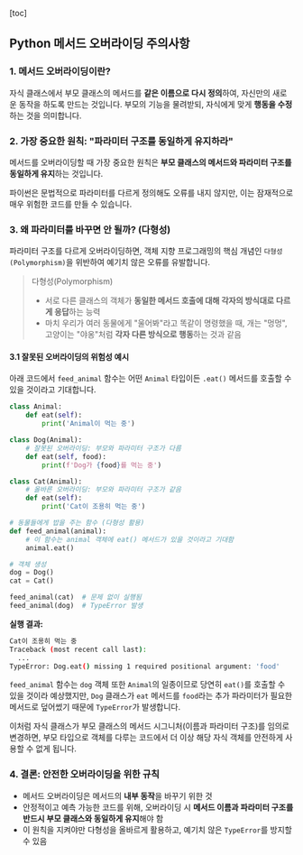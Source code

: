 [toc]

## **Python 메서드 오버라이딩 주의사항**

### **1. 메서드 오버라이딩이란?**

자식 클래스에서 부모 클래스의 메서드를 **같은 이름으로 다시 정의**하여, 자신만의 새로운 동작을 하도록 만드는 것입니다. 부모의 기능을 물려받되, 자식에게 맞게 **행동을 수정**하는 것을 의미합니다.



### **2. 가장 중요한 원칙: "파라미터 구조를 동일하게 유지하라"**

메서드를 오버라이딩할 때 가장 중요한 원칙은 **부모 클래스의 메서드와 파라미터 구조를 동일하게 유지**하는 것입니다.

파이썬은 문법적으로 파라미터를 다르게 정의해도 오류를 내지 않지만, 이는 잠재적으로 매우 위험한 코드를 만들 수 있습니다.



### **3. 왜 파라미터를 바꾸면 안 될까? (다형성)**

파라미터 구조를 다르게 오버라이딩하면, 객체 지향 프로그래밍의 핵심 개념인 `다형성(Polymorphism)`을 위반하여 예기치 않은 오류를 유발합니다.

> 다형성(Polymorphism)
>
> - 서로 다른 클래스의 객체가 **동일한 메서드 호출에 대해 각자의 방식대로 다르게 응답**하는 능력
> - 마치 우리가 여러 동물에게 "울어봐"라고 똑같이 명령했을 때, 개는 "멍멍", 고양이는 "야옹"처럼 **각자 다른 방식으로 행동**하는 것과 같음

#### **3.1 잘못된 오버라이딩의 위험성 예시**

아래 코드에서 `feed_animal` 함수는 어떤 `Animal` 타입이든 `.eat()` 메서드를 호출할 수 있을 것이라고 기대합니다.

```python
class Animal:
    def eat(self):
        print('Animal이 먹는 중')

class Dog(Animal):
    # 잘못된 오버라이딩: 부모와 파라미터 구조가 다름
    def eat(self, food):
        print(f'Dog가 {food}를 먹는 중')

class Cat(Animal):
    # 올바른 오버라이딩: 부모와 파라미터 구조가 같음
    def eat(self):
        print('Cat이 조용히 먹는 중')

# 동물들에게 밥을 주는 함수 (다형성 활용)
def feed_animal(animal):
    # 이 함수는 animal 객체에 eat() 메서드가 있을 것이라고 기대함
    animal.eat()

# 객체 생성
dog = Dog()
cat = Cat()

feed_animal(cat)  # 문제 없이 실행됨
feed_animal(dog)  # TypeError 발생
```

**실행 결과:**

```bash
Cat이 조용히 먹는 중
Traceback (most recent call last):
  ...
TypeError: Dog.eat() missing 1 required positional argument: 'food'
```

`feed_animal` 함수는 `dog` 객체 또한 `Animal`의 일종이므로 당연히 `eat()`를 호출할 수 있을 것이라 예상했지만, `Dog` 클래스가 `eat` 메서드를 `food`라는 추가 파라미터가 필요한 메서드로 덮어썼기 때문에 `TypeError`가 발생합니다.

이처럼 자식 클래스가 부모 클래스의 메서드 시그니처(이름과 파라미터 구조)를 임의로 변경하면, 부모 타입으로 객체를 다루는 코드에서 더 이상 해당 자식 객체를 안전하게 사용할 수 없게 됩니다.



### **4. 결론: 안전한 오버라이딩을 위한 규칙**

  * 메서드 오버라이딩은 메서드의 **내부 동작**을 바꾸기 위한 것
  * 안정적이고 예측 가능한 코드를 위해, 오버라이딩 시 **메서드 이름과 파라미터 구조를 반드시 부모 클래스와 동일하게 유지**해야 함
  * 이 원칙을 지켜야만 다형성을 올바르게 활용하고, 예기치 않은 `TypeError`를 방지할 수 있음